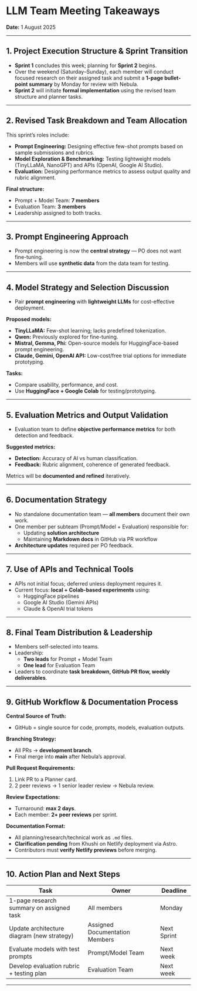 # LLM Team Meeting Takeaways  
**Date:** 1 August 2025  

---

## 1. Project Execution Structure & Sprint Transition  
- **Sprint 1** concludes this week; planning for **Sprint 2** begins.  
- Over the weekend (Saturday–Sunday), each member will conduct focused research on their assigned task and submit a **1-page bullet-point summary** by Monday for review with Nebula.  
- **Sprint 2** will initiate **formal implementation** using the revised team structure and planner tasks.  

---

## 2. Revised Task Breakdown and Team Allocation  
This sprint’s roles include:  
- **Prompt Engineering:** Designing effective few-shot prompts based on sample submissions and rubrics.  
- **Model Exploration & Benchmarking:** Testing lightweight models (TinyLLaMA, NanoGPT) and APIs (OpenAI, Google AI Studio).  
- **Evaluation:** Designing performance metrics to assess output quality and rubric alignment.  

**Final structure:**  
- Prompt + Model Team: **7 members**  
- Evaluation Team: **3 members**  
- Leadership assigned to both tracks.  

---

## 3. Prompt Engineering Approach  
- Prompt engineering is now the **central strategy** — PO does not want fine-tuning.  
- Members will use **synthetic data** from the data team for testing.  

---

## 4. Model Strategy and Selection Discussion  
- Pair **prompt engineering** with **lightweight LLMs** for cost-effective deployment.  

**Proposed models:**  
- **TinyLLaMA:** Few-shot learning; lacks predefined tokenization.  
- **Qwen:** Previously explored for fine-tuning.  
- **Mistral, Gemma, Phi:** Open-source models for HuggingFace-based prompt engineering.  
- **Claude, Gemini, OpenAI API:** Low-cost/free trial options for immediate prototyping.  

**Tasks:**  
- Compare usability, performance, and cost.  
- Use **HuggingFace + Google Colab** for testing/prototyping.  

---

## 5. Evaluation Metrics and Output Validation  
- Evaluation team to define **objective performance metrics** for both detection and feedback.  

**Suggested metrics:**  
- **Detection:** Accuracy of AI vs human classification.  
- **Feedback:** Rubric alignment, coherence of generated feedback.  

Metrics will be **documented and refined** iteratively.  

---

## 6. Documentation Strategy  
- No standalone documentation team — **all members** document their own work.  
- One member per subteam (Prompt/Model + Evaluation) responsible for:  
  - Updating **solution architecture**  
  - Maintaining **Markdown docs** in GitHub via PR workflow  
- **Architecture updates** required per PO feedback.  

---

## 7. Use of APIs and Technical Tools  
- APIs not initial focus; deferred unless deployment requires it.  
- Current focus: **local + Colab-based experiments** using:  
  - HuggingFace pipelines  
  - Google AI Studio (Gemini APIs)  
  - Claude & OpenAI trial tokens  

---

## 8. Final Team Distribution & Leadership  
- Members self-selected into teams.  
- Leadership:  
  - **Two leads** for Prompt + Model Team  
  - **One lead** for Evaluation Team  
- Leaders to coordinate **task breakdown, GitHub PR flow, weekly deliverables**.  

---

## 9. GitHub Workflow & Documentation Process  

**Central Source of Truth:**  
- GitHub = single source for code, prompts, models, evaluation outputs.  

**Branching Strategy:**  
- All PRs → **development branch**.  
- Final merge into **main** after Nebula’s approval.  

**Pull Request Requirements:**  
1. Link PR to a Planner card.  
2. 2 peer reviews → 1 senior leader review → Nebula review.  

**Review Expectations:**  
- Turnaround: **max 2 days**.  
- Each member: **2+ peer reviews** per sprint.  

**Documentation Format:**  
- All planning/research/technical work as `.md` files.  
- **Clarification pending** from Khushi on Netlify deployment via Astro.  
- Contributors must **verify Netlify previews** before merging.  

---

## 10. Action Plan and Next Steps  

| Task | Owner | Deadline |  
|------|-------|----------|  
| 1-page research summary on assigned task | All members | Monday |  
| Update architecture diagram (new strategy) | Assigned Documentation Members | Next Sprint |  
| Evaluate models with test prompts | Prompt/Model Team | Next week |  
| Develop evaluation rubric + testing plan | Evaluation Team | Next week |  

---
